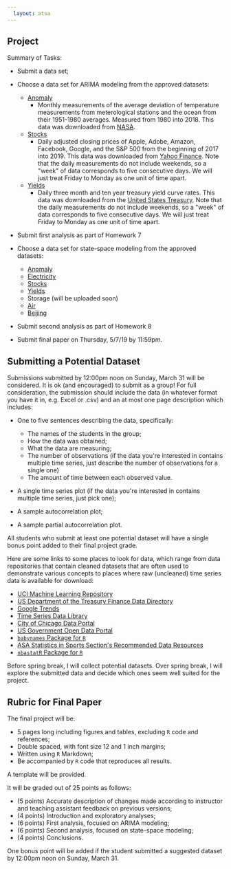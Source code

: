 ```yaml
---
  layout: atsa
---
```

  
  Project
-------


Summary of Tasks:
  
- Submit a data set;
- Choose a data set for ARIMA modeling from the approved datasets:
    - [Anomaly](https://github.com/maryclare/atsa/blob/master/content/data/Anomaly.RData)
        - Monthly measurements of the average deviation of temperature measurements from meterological stations and the ocean from their 1951-1980 averages. Measured from 1980 into 2018. This data was downloaded from [NASA](https://data.giss.nasa.gov/gistemp/).
    - [Stocks](https://github.com/maryclare/atsa/blob/master/content/data/Stocks.RData)
        - Daily adjusted closing prices of Apple, Adobe, Amazon, Facebook, Google, and the S&P 500 from the beginning of 2017 into 2019. This data was downloaded from [Yahoo Finance](https://finance.yahoo.com). Note that the daily measurements do not include weekends, so a "week" of data corresponds to five consecutive days. We will just treat Friday to Monday as one unit of time apart.
    - [Yields](https://github.com/maryclare/atsa/blob/master/content/data/Yields.RData)
        - Daily three month and ten year treasury yield curve rates. This data was downloaded from the [United States Treasury](https://www.treasury.gov/resource-center/data-chart-center/interest-rates/pages/textview.aspx?data=yield). Note that the daily measurements do not include weekends, so a "week" of data corresponds to five consecutive days. We will just treat Friday to Monday as one unit of time apart.

- Submit first analysis as part of Homework 7
- Choose a data set for state-space modeling from the approved datasets:
    - [Anomaly](https://github.com/maryclare/atsa/blob/master/content/data/Anomaly.RData)
    - [Electricity](https://github.com/maryclare/atsa/blob/master/content/data/Electricity.RData)
    - [Stocks](https://github.com/maryclare/atsa/blob/master/content/data/Stocks.RData)
    - [Yields](https://github.com/maryclare/atsa/blob/master/content/data/Yields.RData)
    - Storage (will be uploaded soon)
    - [Air](https://github.com/maryclare/atsa/blob/master/content/data/Air.RData)
    - [Beijing](https://github.com/maryclare/atsa/blob/master/content/data/Beijing.RData)

- Submit second analysis as part of Homework 8
- Submit final paper on Thursday, 5/7/19 by 11:59pm.

  
  
  
## Submitting a Potential Dataset

Submissions submitted by 12:00pm noon on Sunday, March 31 will be considered. It is ok (and encouraged) to submit as a group! For full consideration, the submission should include the data (in whatever format you have it in, e.g. Excel or .csv) and an at most one page description which includes:

- One to five sentences describing the data, specifically:
    - The names of the students in the group;
    - How the data was obtained;
    - What the data are measuring;
    - The number of observations (if the data you're interested in contains multiple time series, just describe the number of observations for a single one)
    - The amount of time between each observed value.
    
- A single time series plot (if the data you're interested in contains multiple time series, just pick one);
- A sample autocorrelation plot;
- A sample partial autocorrelation plot.

All students who submit at least one potential dataset will have a single bonus point added to their final project grade.

Here are some links to some places to look for data, which range from data repositories that contain cleaned datasets that are often used to demonstrate various concepts to places where raw (uncleaned) time series data is available for download:
  
- [UCI Machine Learning Repository](https://archive.ics.uci.edu/ml/datasets.html?format=&task=&att=&area=&numAtt=&numIns=&type=ts&sort=nameUp&view=table)
- [US Department of the Treasury Finance Data Directory](https://www.treasury.gov/resource-center/financial-education/Pages/fdd.aspx)
- [Google Trends](https://trends.google.com/trends/?ctab=0&date=all&geo=all&q=google&sort=0)
- [Time Series Data Library](https://pkg.yangzhuoranyang.com/tsdl/)
- [City of Chicago Data Portal](https://data.cityofchicago.org)
- [US Government Open Data Portal](https://www.data.gov)
- [`babynames` Package for `R`](https://cran.r-project.org/web/packages/babynames/babynames.pdf)
- [ASA Statistics in Sports Section's Recommended Data Resources](https://community.amstat.org/sis/sportsdataresources)
- [`nbastatR` Package for `R`](http://asbcllc.com/nbastatR/)

Before spring break, I will collect potential datasets. Over spring break, I will explore the submitted data and decide which ones seem well suited for the project. 
   
  
## Rubric for Final Paper
  
The final project will be:
- 5 pages long including figures and tables, excluding `R` code and references;
- Double spaced, with font size 12 and 1 inch margins;
- Written using `R` Markdown;
- Be accompanied by `R` code that reproduces all results.
  
A template will be provided.
  
It will be graded out of 25 points as follows:
- (5 points) Accurate description of changes made according to instructor and teaching assistant feedback on previous versions;
- (4 points) Introduction and exploratory analyses;
- (6 points) First analysis, focused on ARIMA modeling;
- (6 points) Second analysis, focused on state-space modeling;
- (4 points) Conclusions.

One bonus point will be added if the student submitted a suggested dataset by 12:00pm noon on Sunday, March 31.
  